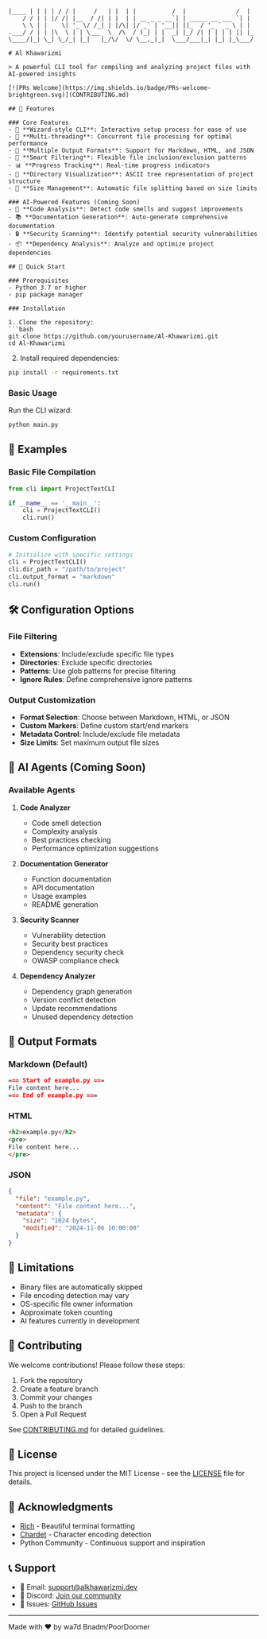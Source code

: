 ```text
|____ | | | | / / |     /   | |  | |          /  |              /  | 
    / / | | |/ /| |__  / /| | |  | | __ _ _ __`| | _____ __ ___ `| | 
    \ \ | |    \| '_ \/ /_| | |/\| |/ _` | '__|| ||_  / '_ ` _ \ | | 
.___/ / | | |\  \ | | \___  \  /\  / (_| | |  _| |_/ /| | | | | || |_
\____/|_| \_| \_/_| |_|   |_/\/  \/ \__,_|_|  \___/___|_| |_| |_\___/

# Al Khawarizmi

> A powerful CLI tool for compiling and analyzing project files with AI-powered insights

[![PRs Welcome](https://img.shields.io/badge/PRs-welcome-brightgreen.svg)](CONTRIBUTING.md)

## 🌟 Features

### Core Features
- 🚀 **Wizard-style CLI**: Interactive setup process for ease of use
- 🧵 **Multi-threading**: Concurrent file processing for optimal performance
- 📝 **Multiple Output Formats**: Support for Markdown, HTML, and JSON
- 🎯 **Smart Filtering**: Flexible file inclusion/exclusion patterns
- 📊 **Progress Tracking**: Real-time progress indicators
- 🌳 **Directory Visualization**: ASCII tree representation of project structure
- 📏 **Size Management**: Automatic file splitting based on size limits

### AI-Powered Features (Coming Soon)
- 🤖 **Code Analysis**: Detect code smells and suggest improvements
- 📚 **Documentation Generation**: Auto-generate comprehensive documentation
- 🔒 **Security Scanning**: Identify potential security vulnerabilities
- 📦 **Dependency Analysis**: Analyze and optimize project dependencies

## 🚀 Quick Start

### Prerequisites
- Python 3.7 or higher
- pip package manager

### Installation

1. Clone the repository:
```bash
git clone https://github.com/yourusername/Al-Khawarizmi.git
cd Al-Khawarizmi
```

2. Install required dependencies:
```bash
pip install -r requirements.txt
```

### Basic Usage

Run the CLI wizard:
```bash
python main.py
```

## 🎯 Examples

### Basic File Compilation
```python
from cli import ProjectTextCLI

if __name__ == '__main__':
    cli = ProjectTextCLI()
    cli.run()
```

### Custom Configuration
```python
# Initialize with specific settings
cli = ProjectTextCLI()
cli.dir_path = "/path/to/project"
cli.output_format = "markdown"
cli.run()
```

## 🛠️ Configuration Options

### File Filtering
- **Extensions**: Include/exclude specific file types
- **Directories**: Exclude specific directories
- **Patterns**: Use glob patterns for precise filtering
- **Ignore Rules**: Define comprehensive ignore patterns

### Output Customization
- **Format Selection**: Choose between Markdown, HTML, or JSON
- **Custom Markers**: Define custom start/end markers
- **Metadata Control**: Include/exclude file metadata
- **Size Limits**: Set maximum output file sizes

## 🤖 AI Agents (Coming Soon)

### Available Agents
1. **Code Analyzer**
   - Code smell detection
   - Complexity analysis
   - Best practices checking
   - Performance optimization suggestions

2. **Documentation Generator**
   - Function documentation
   - API documentation
   - Usage examples
   - README generation

3. **Security Scanner**
   - Vulnerability detection
   - Security best practices
   - Dependency security check
   - OWASP compliance check

4. **Dependency Analyzer**
   - Dependency graph generation
   - Version conflict detection
   - Update recommendations
   - Unused dependency detection

## 📝 Output Formats

### Markdown (Default)
```markdown
=== Start of example.py ===
File content here...
=== End of example.py ===
```

### HTML
```html
<h2>example.py</h2>
<pre>
File content here...
</pre>
```

### JSON
```json
{
  "file": "example.py",
  "content": "File content here...",
  "metadata": {
    "size": "1024 bytes",
    "modified": "2024-11-06 10:00:00"
  }
}
```

## 🚧 Limitations

- Binary files are automatically skipped
- File encoding detection may vary
- OS-specific file owner information
- Approximate token counting
- AI features currently in development

## 🤝 Contributing

We welcome contributions! Please follow these steps:

1. Fork the repository
2. Create a feature branch
3. Commit your changes
4. Push to the branch
5. Open a Pull Request

See [CONTRIBUTING.md](CONTRIBUTING.md) for detailed guidelines.

## 📄 License

This project is licensed under the MIT License - see the [LICENSE](LICENSE) file for details.

## 🙏 Acknowledgments

- [Rich](https://github.com/Textualize/rich) - Beautiful terminal formatting
- [Chardet](https://github.com/chardet/chardet) - Character encoding detection
- Python Community - Continuous support and inspiration

## 📞 Support

- 📧 Email: support@alkhawarizmi.dev
- 💬 Discord: [Join our community](https://discord.gg/alkhawarizmi)
- 🐛 Issues: [GitHub Issues](https://github.com/yourusername/Al-Khawarizmi/issues)

---

Made with ❤️ by wa7d Bnadm/PoorDoomer
